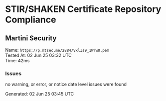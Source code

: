 # STIR/SHAKEN Certificate Repository Compliance

## Martini Security

Name: `https://p.mtsec.me/2884/VxlIs9_1Wrw0.pem`\
Tested At: 02 Jun 25 03:32 UTC\
Time: 42ms

### Issues

no warning, or error, or notice date level issues were found

Generated: 02 Jun 25 03:45 UTC